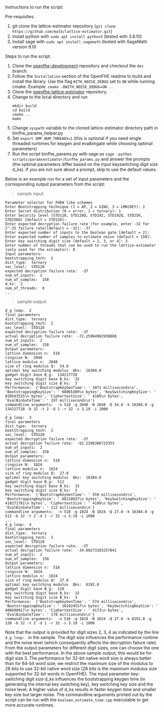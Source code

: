 Instructions to run the script:

Pre-requisites: 

1. git clone the lattice-estimator repository (`git clone https://github.com/malb/lattice-estimator.git`)
2. Install python with `sudo apt install python3` (tested with 3.8.10)
3. Install sage with `sudo apt install sagemath` (tested with SageMath version 9.0)

Steps to run the script:
1. Clone the [openfhe-development](https://github.com/openfheorg/openfhe-development) repository and checkout the `dev` branch.
2. Follow the `Installation` section of the OpenFHE readme to build and install the library. Use the flag `WITH_NOISE_DEBUG` set to `ON` while running cmake. Example: `cmake -DWITH_NOISE_DEBUG=ON ..`
3. Clone the [openfhe-lattice-estimator](https://github.com/openfheorg/openfhe-lattice-estimator) repository.
4. Change to the local directory and run
   ```
   mkdir build
   cd build
   cmake ..
   make
   ```
6. Change `syspath` variable to the cloned lattice-estimator directory path in binfhe_params_helper.py
7. Set `export OMP_NUM_THREADS=1` (this is optional if you need single threaded runtimes for keygen and evalbingate while choosing optimal parameters)
8. Run the script binfhe_params.py with sage as `sage -python scripts/paramsestimator/binfhe_params.py` and answer the prompts (the optimal parameters differ based on the input keyswitching digit size d_ks). If you are not sure about a prompt, skip to use the default values.

Below is an example run for a set of input parameters and the corresponding output parameters from the script:

> sample input:
```
Parameter selector for FHEW like schemes
Enter Bootstrapping technique (1 = AP, 2 = GINX, 3 = LMKCDEY): 2
Enter Secret distribution (0 = error, 1 = ternary): 1
Enter Security level (STD128, STD128Q, STD192, STD192Q, STD256, STD256Q) [default = STD128]: 
Enter expected decryption failure rate (for example, enter -32 for 2^-32 failure rate)[default = -32]: -37
Enter expected number of inputs to the boolean gate [default = 2]: 
Enter expected number of samples to estimate noise [default = 150]: 
Enter key switching digit size [default = 2, 3, or 4]: 3
Enter number of threads that can be used to run the lattice-estimator (only used for the estimator): 8
Input parameters: 
bootstrapping_tech:  2
dist_type:  ternary
sec_level:  STD128
expected decryption failure rate:  -37
num_of_inputs:  2
num_of_samples:  150
d_ks:  2
num_of_threads:  8
...
```
> sample output:
```
d_g loop:  2
final parameters
dist_type:  ternary
bootstrapping_tech:  2
sec_level:  STD128
expected decryption failure rate:  -37
actual decryption failure rate:  -72.25964982938888
num_of_inputs:  2
num_of_samples:  150
Output parameters: 
lattice dimension n:  518
ringsize N:  2048
lattice modulus n:  2048
size of ring modulus Q:  54.0
optimal key switching modulus  Qks:  16384.0
gadget digit base B_g:  134217728
key switching digit base B_ks:  32
key switching digit size B_ks:  3
Performance:  {'BootstrapKeyGenTime': ' 1071 milliseconds\n', 'BootstrappingKeySize': ' 68065309\n bytes', 'KeySwitchingKeySize': ' 820543525\n bytes', 'CiphertextSize': ' 4189\n bytes', 'EvalBinGateTime': ' 197 milliseconds\n'}
commandline arguments:  -n 518 -q 2048 -N 2048 -Q 54.0 -k 16384.0 -g 134217728 -b 32 -t 2 -d 1 -r 32 -s 3.19 -i 1000
...
d_g loop:  3
final parameters
dist_type:  ternary
bootstrapping_tech:  2
sec_level:  STD128
expected decryption failure rate:  -37
actual decryption failure rate:  -62.2296386723353
num_of_inputs:  2
num_of_samples:  150
Output parameters: 
lattice dimension n:  518
ringsize N:  1024
lattice modulus n:  1024
size of ring modulus Q:  27.0
optimal key switching modulus  Qks:  16384.0
gadget digit base B_g:  512
key switching digit base B_ks:  32
key switching digit size B_ks:  3
Performance:  {'BootstrapKeyGenTime': ' 559 milliseconds\n', 'BootstrappingKeySize': ' 68218637\n bytes', 'KeySwitchingKeySize': ' 410271781\n bytes', 'CiphertextSize': ' 4189\n bytes', 'EvalBinGateTime': ' 112 milliseconds\n'}
commandline arguments:  -n 518 -q 1024 -N 1024 -Q 27.0 -k 16384.0 -g 512 -b 32 -t 2 -d 1 -r 32 -s 3.19 -i 1000
...
d_g loop:  4
final parameters
dist_type:  ternary
bootstrapping_tech:  2
sec_level:  STD128
expected decryption failure rate:  -37
actual decryption failure rate:  -34.60273103257841
num_of_inputs:  2
num_of_samples:  150
Output parameters: 
lattice dimension n:  516
ringsize N:  1024
lattice modulus n:  1024
size of ring modulus Q:  27.0
optimal key switching modulus  Qks:  8192.0
gadget digit base B_g:  128
key switching digit base B_ks:  32
key switching digit size B_ks:  3
Performance:  {'BootstrapKeyGenTime': ' 574 milliseconds\n', 'BootstrappingKeySize': ' 101924557\n bytes', 'KeySwitchingKeySize': ' 408698917\n bytes', 'CiphertextSize': ' 4173\n bytes', 'EvalBinGateTime': ' 178 milliseconds\n'}
commandline arguments:  -n 516 -q 1024 -N 1024 -Q 27.0 -k 8192.0 -g 128 -b 32 -t 2 -d 1 -r 32 -s 3.19 -i 1000
```
Note that the output is provided for digit sizes 2, 3, 4 as indicated by the line `d_g loop: ` in the sample. The digit size influences the performance runtime and the noise level (which consequently affects the decryption failure rate). From the output parameters for different digit sizes, one can choose the one with the best performance. In the above sample output, this would be for digit size 3. The performance for 32-bit native word size is always better than for 64-bit word size; we restrict the maximum size of the modulus to 28 bits to use 32-bit native word size (28 bits is the maximum modulus size supported for 32-bit words in OpenFHE). The input parameter key-switching digit size d_ks influences the bootstrapping keygen time (in generating the internal key switching key), key switching key size and the noise level. A higher value of d_ks results in faster keygen time and smaller key size but larger noise. The commandline arguments printed out by the script can be run with the `boolean_estimate_time.cpp` executable to get more accurate runtimes.
